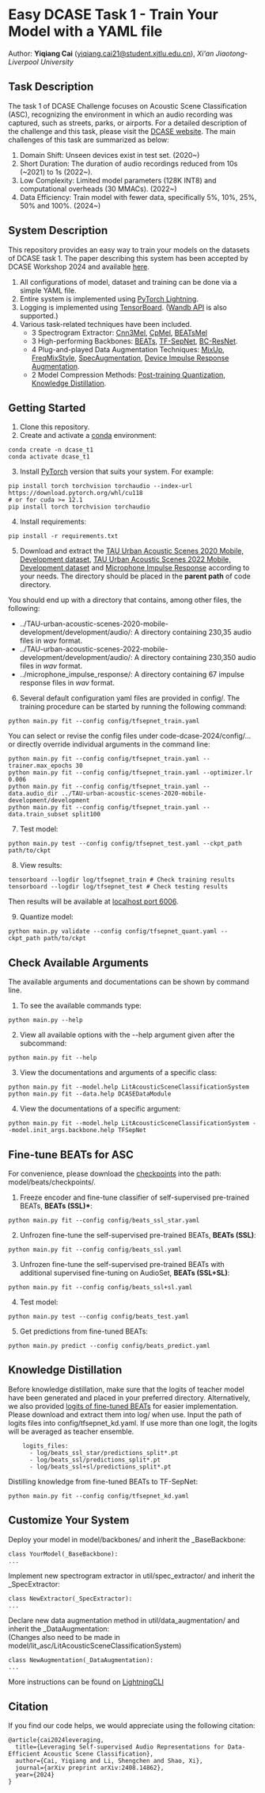 # Easy DCASE Task 1 - Train Your Model with a YAML file

Author: **Yiqiang Cai** (yiqiang.cai21@student.xjtlu.edu.cn), *Xi'an Jiaotong-Liverpool University*

## Task Description

The task 1 of DCASE Challenge focuses on Acoustic Scene Classification (ASC), recognizing the environment in which an audio recording was captured, such as streets, parks, or airports. For a detailed description of the challenge and this task, please visit the [DCASE website](https://dcase.community/challenge2024/). The main challenges of this task are summarized as below:
1. Domain Shift: Unseen devices exist in test set. (2020~)
2. Short Duration: The duration of audio recordings reduced from 10s (\~2021) to 1s (2022\~).
3. Low Complexity: Limited model parameters (128K INT8) and computational overheads (30 MMACs). (2022~)
4. Data Efficiency: Train model with fewer data, specifically 5%, 10%, 25%, 50% and 100%. (2024~)

## System Description

This repository provides an easy way to train your models on the datasets of DCASE task 1. The paper describing this system has been accepted by DCASE Workshop 2024 and available [here](https://arxiv.org/abs/2408.14862).

1. All configurations of model, dataset and training can be done via a simple YAML file.
2. Entire system is implemented using [PyTorch Lightning](https://lightning.ai/).
3. Logging is implemented using [TensorBoard](https://lightning.ai/docs/pytorch/stable/extensions/generated/lightning.pytorch.loggers.TensorBoardLogger.html#tensorboardlogger). ([Wandb API](https://lightning.ai/docs/pytorch/stable/extensions/generated/lightning.pytorch.loggers.WandbLogger.html) is also supported.)
4. Various task-related techniques have been included.
   * 3 Spectrogram Extractor: [Cnn3Mel](https://dcase-repo.github.io/dcase_util/generated/dcase_util.features.MelExtractor.html?highlight=mel#dcase_util.features.MelExtractor), [CpMel](https://github.com/fschmid56/cpjku_dcase23/tree/main), [BEATsMel](https://github.com/microsoft/unilm/tree/master/beats)
   * 3 High-performing Backbones: [BEATs](https://arxiv.org/pdf/2212.09058), [TF-SepNet](https://ieeexplore.ieee.org/abstract/document/10447999), [BC-ResNet](https://arxiv.org/abs/2106.04140).
   * 4 Plug-and-played Data Augmentation Techniques: [MixUp](https://arxiv.org/abs/1710.09412), [FreqMixStyle](https://dcase.community/documents/workshop2022/proceedings/DCASE2022Workshop_Schmid_27.pdf), [SpecAugmentation](https://arxiv.org/abs/1904.08779), [Device Impulse Response Augmentation](https://arxiv.org/pdf/2305.07499).
   * 2 Model Compression Methods: [Post-training Quantization](https://lightning.ai/docs/pytorch/stable/advanced/post_training_quantization.html#model-quantization), [Knowledge Distillation](https://github.com/fschmid56/cpjku_dcase23/tree/main).

## Getting Started

1. Clone this repository.
2. Create and activate a [conda](https://docs.anaconda.com/free/miniconda/index.html) environment:

```
conda create -n dcase_t1
conda activate dcase_t1
```

3. Install [PyTorch](https://pytorch.org/get-started/previous-versions/) version that suits your system. For example:

```
pip install torch torchvision torchaudio --index-url https://download.pytorch.org/whl/cu118
# or for cuda >= 12.1
pip install torch torchvision torchaudio
```

4. Install requirements:

```
pip install -r requirements.txt
```

5. Download and extract the [TAU Urban Acoustic Scenes 2020 Mobile, Development dataset](https://zenodo.org/records/3819968), [TAU Urban Acoustic Scenes 2022 Mobile, Development dataset](https://zenodo.org/records/6337421) and [Microphone Impulse Response](https://micirp.blogspot.com/?m=1) according to your needs.  The directory should be placed in the **parent path** of code directory.

You should end up with a directory that contains, among other files, the following:
* ../TAU-urban-acoustic-scenes-2020-mobile-development/development/audio/: A directory containing 230,35 audio files in *wav* format.
* ../TAU-urban-acoustic-scenes-2022-mobile-development/development/audio/: A directory containing 230,350 audio files in *wav* format.
* ../microphone_impulse_response/: A directory containing 67 impulse response files in *wav* format.

6. Several default configuration yaml files are provided in config/. The training procedure can be started by running the following command:
```
python main.py fit --config config/tfsepnet_train.yaml
```

You can select or revise the config files under code-dcase-2024/config/... or directly override individual arguments in the command line:
```
python main.py fit --config config/tfsepnet_train.yaml --trainer.max_epochs 30
python main.py fit --config config/tfsepnet_train.yaml --optimizer.lr 0.006
python main.py fit --config config/tfsepnet_train.yaml --data.audio_dir ../TAU-urban-acoustic-scenes-2020-mobile-development/development
python main.py fit --config config/tfsepnet_train.yaml --data.train_subset split100
```

7. Test model:
```
python main.py test --config config/tfsepnet_test.yaml --ckpt_path path/to/ckpt
```

8. View results:
```
tensorboard --logdir log/tfsepnet_train # Check training results
tensorboard --logdir log/tfsepnet_test # Check testing results
```
Then results will be available at [localhost port 6006](http://127.0.0.1:6006/).

9. Quantize model:
```
python main.py validate --config config/tfsepnet_quant.yaml --ckpt_path path/to/ckpt
```

## Check Available Arguments

The available arguments and documentations can be shown by command line.
1. To see the available commands type:
```
python main.py --help
```

2. View all available options with the --help argument given after the subcommand:
```
python main.py fit --help
```

3. View the documentations and arguments of a specific class:
```
python main.py fit --model.help LitAcousticSceneClassificationSystem
python main.py fit --data.help DCASEDataModule
```
4. View the documentations of a specific argument:
```
python main.py fit --model.help LitAcousticSceneClassificationSystem --model.init_args.backbone.help TFSepNet
```

## Fine-tune BEATs for ASC
For convenience, please download the [checkpoints](https://github.com/microsoft/unilm/tree/master/beats) into the path: model/beats/checkpoints/.

1. Freeze encoder and fine-tune classifier of self-supervised pre-trained BEATs, __BEATs (SSL)*__:
```
python main.py fit --config config/beats_ssl_star.yaml
```
2. Unfrozen fine-tune the self-supervised pre-trained BEATs, __BEATs (SSL)__:
```
python main.py fit --config config/beats_ssl.yaml
```
3. Unfrozen fine-tune the self-supervised pre-trained BEATs with additional supervised fine-tuning on AudioSet, __BEATs (SSL+SL)__:
```
python main.py fit --config config/beats_ssl+sl.yaml
```
4. Test model:
```
python main.py test --config config/beats_test.yaml
```
5. Get predictions from fine-tuned BEATs:
```
python main.py predict --config config/beats_predict.yaml
```

## Knowledge Distillation
Before knowledge distillation, make sure that the logits of teacher model have been generated and placed in your preferred directory. Alternatively, we also provided [logits of fine-tuned BEATs](https://github.com/yqcai888/easy_dcase_task1/releases/tag/v0.0.1) for easier implementation. Please download and extract them into log/ when use. Input the path of logits files into config/tfsepnet_kd.yaml. If use more than one logit, the logits will be averaged as teacher ensemble.

```
    logits_files:
      - log/beats_ssl_star/predictions_split*.pt
      - log/beats_ssl/predictions_split*.pt
      - log/beats_ssl+sl/predictions_split*.pt
```
Distilling knowledge from fine-tuned BEATs to TF-SepNet:
```
python main.py fit --config config/tfsepnet_kd.yaml
```

## Customize Your System

Deploy your model in model/backbones/ and inherit the _BaseBackbone:
```
class YourModel(_BaseBackbone):
...
```
Implement new spectrogram extractor in util/spec_extractor/ and inherit the _SpecExtractor:
```
class NewExtractor(_SpecExtractor):
...
```
Declare new data augmentation method in util/data_augmentation/ and inherit the _DataAugmentation:  
(Changes also need to be made in model/lit_asc/LitAcousticSceneClassificationSystem)
```
class NewAugmentation(_DataAugmentation):
...
```

More instructions can be found on [LightningCLI](https://lightning.ai/docs/pytorch/stable/cli/lightning_cli.html)

## Citation
If you find our code helps, we would appreciate using the following citation:
```
@article{cai2024leveraging,
  title={Leveraging Self-supervised Audio Representations for Data-Efficient Acoustic Scene Classification},
  author={Cai, Yiqiang and Li, Shengchen and Shao, Xi},
  journal={arXiv preprint arXiv:2408.14862},
  year={2024}
}
```

